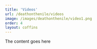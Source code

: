 ```yaml
---
title: 'Videos'
url: /deathonthenile/videos
image: /images/deathonthenile/video1.png
order: 4
layout: coffins
---
```


The content goes here


